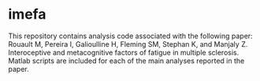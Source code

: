 # imefa
This repository contains analysis code associated with the following paper:  Rouault M, Pereira I, Galioulline H, Fleming SM, Stephan K, and Manjaly Z. Interoceptive and metacognitive factors of fatigue in multiple sclerosis.  Matlab scripts are included for each of the main analyses reported in the paper.

